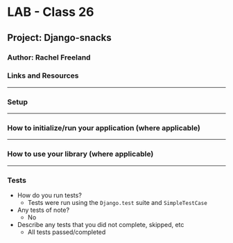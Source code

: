 # LAB - Class 26
## Project: Django-snacks
### Author: Rachel Freeland
### Links and Resources
***
### Setup
***
### How to initialize/run your application (where applicable)
***
### How to use your library (where applicable)
***
### Tests
* How do you run tests?
  * Tests were run using the `Django.test` suite and `SimpleTestCase`
* Any tests of note?
  * No
* Describe any tests that you did not complete, skipped, etc
  * All tests passed/completed